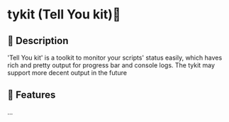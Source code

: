 <!--
 * @Description: 
 * @version: 
 * @Author: TianyuYuan
 * @Date: 2021-04-02 15:42:10
 * @LastEditors: TianyuYuan
 * @LastEditTime: 2021-04-02 16:46:23
-->
# tykit (Tell You kit)👀

## 📜 Description
'Tell You kit' is a toolkit to monitor your scripts' status easily, which haves rich and pretty output for progress bar and console logs.
The tykit may support more decent output in the future

## 🌟 Features
...